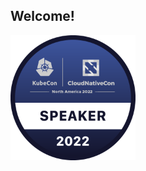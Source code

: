 ## Welcome!

<a href="https://www.credly.com/badges/8795cfbb-ba0f-456c-b1b8-41bff4b49d74/public_url">
<img alt="KubeCon + CloudNativeCon North America 2022" src="kubecon.png" width="200" height="200" />
</a>

<!--
**spiffcs/spiffcs** is a ✨ _special_ ✨ repository because its `README.md` (this file) appears on your GitHub profile.

Here are some ideas to get you started:

- 🔭 I’m currently working on ...
- 🌱 I’m currently learning ...
- 👯 I’m looking to collaborate on ...
- 🤔 I’m looking for help with ...
- 💬 Ask me about ...
- 📫 How to reach me: ...
- 😄 Pronouns: ...
- ⚡ Fun fact: ...
-->
